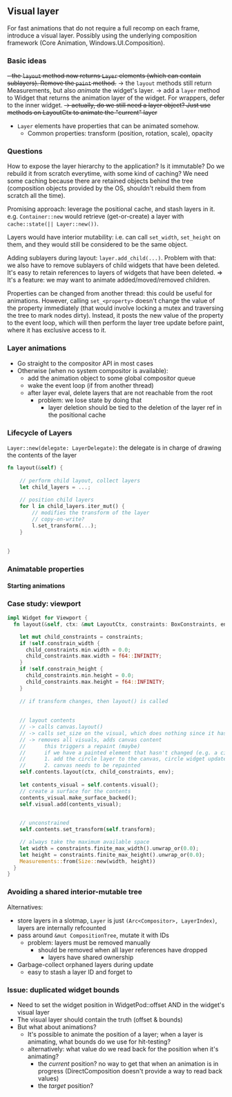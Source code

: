 
## Visual layer

For fast animations that do not require a full recomp on each frame, introduce a visual layer.
Possibly using the underlying composition framework (Core Animation, Windows.UI.Composition).

### Basic ideas
~~- the `layout` method now returns `Layer` elements (which can contain sublayers). Remove the `paint` method.~~
-> the `layout` methods still return Measurements, but also *animate* the widget's layer.
-> add a `layer` method to Widget that returns the animation layer of the widget. For wrappers, defer to the inner widget.
  ~~-> actually, do we still need a layer object? Just use methods on LayoutCtx to animate the "current" layer~~

- `Layer` elements have properties that can be animated somehow.
  - Common properties: transform (position, rotation, scale), opacity

### Questions
How to expose the layer hierarchy to the application? Is it immutable? Do we rebuild it from scratch everytime, with some kind of caching?
We need some caching because there are retained objects behind the tree (composition objects provided by the OS, shouldn't rebuild them from scratch all the time).

Promising approach: leverage the positional cache, and stash layers in it.
e.g. `Container::new` would retrieve (get-or-create) a layer with `cache::state(|| Layer::new())`.

Layers would have interior mutability: i.e. can call `set_width`, `set_height` on them, and they would still be considered to be the same object.


Adding sublayers during layout: `layer.add_child(...)`. 
Problem with that: we also have to remove sublayers of child widgets that have been deleted.
It's easy to retain references to layers of widgets that have been deleted.
=> It's a feature: we may want to animate added/moved/removed children.

Properties can be changed from another thread: this could be useful for animations.
However, calling `set_<property>` 
doesn't change the value of the property immediately 
(that would involve locking a mutex and traversing the tree to mark nodes dirty).
Instead, it posts the new value of the property to the event loop, which will then perform the layer tree update
before paint, where it has exclusive access to it.


### Layer animations
- Go straight to the compositor API in most cases
- Otherwise (when no system compositor is available):
  - add the animation object to some global compositor queue
  - wake the event loop (if from another thread)
  - after layer eval, delete layers that are not reachable from the root
    - problem: we lose state by doing that
      - layer deletion should be tied to the deletion of the layer ref in the positional cache


### Lifecycle of Layers

`Layer::new(delegate: LayerDelegate)`: the delegate is in charge of drawing the contents of the layer

```rust
fn layout(&self) {
    
    // perform child layout, collect layers
    let child_layers = ...;
    
    // position child layers
    for l in child_layers.iter_mut() {
        // modifies the transform of the layer
        // copy-on-write?
        l.set_transform(...);
    }
    
    
}
```

### Animatable properties

#### Starting animations

### Case study: viewport

```rust
impl Widget for Viewport {
  fn layout(&self, ctx: &mut LayoutCtx, constraints: BoxConstraints, env: &Environment) {

    let mut child_constraints = constraints;
    if !self.constrain_width {
      child_constraints.min.width = 0.0;
      child_constraints.max.width = f64::INFINITY;
    }
    if !self.constrain_height {
      child_constraints.min.height = 0.0;
      child_constraints.max.height = f64::INFINITY;
    }
    
    // if transform changes, then layout() is called
    
    
    // layout contents
    // -> calls canvas.layout()
    // -> calls set_size on the visual, which does nothing since it hasn't changed
    // -> removes all visuals, adds canvas content
    //      this triggers a repaint (maybe)
    //      if we have a painted element that hasn't changed (e.g. a circle)
    //      1. add the circle layer to the canvas, circle widget updates the content of its visual
    //      2. canvas needs to be repainted
    self.contents.layout(ctx, child_constraints, env);
    
    let contents_visual = self.contents.visual();
    // create a surface for the contents
    contents_visual.make_surface_backed();
    self.visual.add(contents_visual);
    

    // unconstrained
    self.contents.set_transform(self.transform);

    // always take the maximum available space
    let width = constraints.finite_max_width().unwrap_or(0.0);
    let height = constraints.finite_max_height().unwrap_or(0.0);
    Measurements::from(Size::new(width, height))
  }
}
```



### Avoiding a shared interior-mutable tree
Alternatives:
- store layers in a slotmap, `Layer` is just `(Arc<Compositor>, LayerIndex)`, layers are internally refcounted
- pass around `&mut CompositionTree`, mutate it with IDs
  - problem: layers must be removed manually
    - should be removed when all layer references have dropped
      - layers have shared ownership
- Garbage-collect orphaned layers during update
  - easy to stash a layer ID and forget to 


### Issue: duplicated widget bounds
- Need to set the widget position in WidgetPod::offset AND in the widget's visual layer
- The visual layer should contain the truth (offset & bounds)
- But what about animations?
  - It's possible to animate the position of a layer; when a layer is animating, what bounds do we use for hit-testing?
  - alternatively: what value do we read back for the position when it's animating?
    - the *current* position? no way to get that when an animation is in progress (DirectComposition doesn't provide a way to read back values)
    - the *target* position?